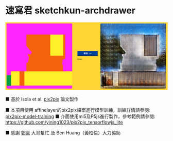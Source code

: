 # 速寫君 sketchkun-archdrawer

<img src="readme img/22.PNG" width="900px"/>


■ 基於  Isola et al. [pix2pix](https://phillipi.github.io/pix2pix/) 論文製作 

■ 本項目使用 affinelayer的pix2pix檔案進行模型訓練，訓練詳情請參閱: [pix2pix-model-training](https://github.com/manosaki/pix2pix-model-training)
■ 介面使用ml5及P5js進行製作，參考範例請參閱: https://github.com/yining1023/pix2pix_tensorflowjs_lite

■ 感謝 [鄭豪](https://www.zhihu.com/people/HowardZhengDS) 大哥幫忙 及 Ben Huang（黃柏倫）大力協助


